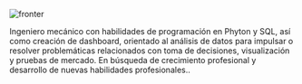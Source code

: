 

![fronter](https://github.com/user-attachments/assets/9c530126-4feb-4180-93d0-a9dca6527b27)

<body>
    <main>
        <p>Ingeniero mecánico con habilidades de programación en Phyton y SQL, así como 
creación de dashboard, orientado al análisis de datos para impulsar o resolver 
problemáticas relacionados con toma de decisiones, visualización y pruebas de 
mercado. En búsqueda de crecimiento profesional y desarrollo de nuevas habilidades 
profesionales..</p>
    </main>
</body>
</html>

